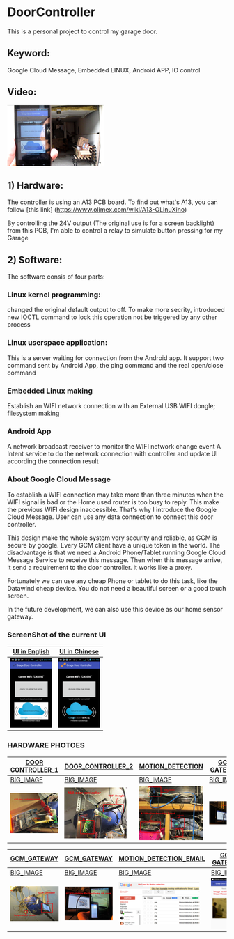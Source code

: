 # DoorController
This is a personal project to control my garage door. 
## Keyword: 
Google Cloud Message, Embedded LINUX, Android APP, IO control 
## Video: 
[![VIDEO](https://github.com/PeishengYE/DoorController/blob/master/docs/Garage_door_testing_0000.png)](https://www.youtube.com/watch?v=-v5WE888Jag)
## 1) Hardware:
The controller is using an A13 PCB board. To find out what's A13, you can follow [this link]
(https://www.olimex.com/wiki/A13-OLinuXino)  

By controlling the  24V output (The original use is for a screen backlight) from this PCB,
I'm able to control a relay to simulate button pressing for my Garage

## 2) Software:
The software consis of four parts: 

### Linux kernel programming: 
   changed the original default output to off. To make more secrity, 
   introduced new IOCTL command to lock this operation not be triggered by any other process 

### Linux userspace application: 
   This is a server waiting for connection from the Android app. It support two command sent by Android App, 
   the ping command and the real open/close command 
   
### Embedded Linux making 
   Establish an WIFI network connection with an External USB WIFI dongle; 
   filesystem making

### Android App
   A network broadcast receiver to monitor the WIFI network change event
   A Intent service to do the network connection with controller and update UI according the connection result


###  About Google Cloud Message 
   To establish a WIFI connection may take more than three minutes when the WIFI signal is bad or the Home used router is too busy to reply.    This make the previous WIFI design inaccessible. That's why I introduce the Google Cloud Message. User can use any data connection to connect this door controller. 
   
   This design make the whole system very security and reliable, as GCM is secure by google.  Every GCM client have a unique token in the world.  The disadvantage is that we need a Android Phone/Tablet running Google Cloud Message Service to receive this message. Then when this message arrive, it send a requirement to the door controller. it works like a proxy.

Fortunately we can use any cheap Phone or tablet to do this task, like the Datawind cheap device. You do not need a beautiful screen or  a good touch screen. 

   In the future development, we can also use this device as our home sensor gateway. 

###  ScreenShot of the current UI 
[UI in English](https://github.com/PeishengYE/DoorController/blob/master/docs/Ui_doorController_003.png)| [UI in Chinese](https://github.com/PeishengYE/DoorController/blob/master/docs/Ui_doorController_001.png)
------------ | -------------
![UI in English](https://github.com/PeishengYE/DoorController/blob/master/docs/small/Ui_doorController_003.png)| ![UI in Chinese](https://github.com/PeishengYE/DoorController/blob/master/docs/small/Ui_doorController_001.png)

###  HARDWARE PHOTOES 
[DOOR CONTROLLER_1](https://github.com/PeishengYE/DoorController/blob/master/docs/A13_door_controller_switch_board_000_.JPG)| [DOOR_CONTROLLER_2](https://github.com/PeishengYE/DoorController/blob/master/docs/A13_door_controller_switch_board_001_.JPG)| [MOTION_DETECTION](https://github.com/PeishengYE/DoorController/blob/master/docs/A13_motion_detection_board_000_.JPG)| [GCM GATEWAY](https://github.com/PeishengYE/DoorController/blob/master/docs/Google_Cloud_message_gateway_000_.JPG)
------------ | ------------- | ------------- | -------------
[BIG_IMAGE](https://github.com/PeishengYE/DoorController/blob/master/docs/A13_door_controller_switch_board_000_.JPG)| [BIG_IMAGE](https://github.com/PeishengYE/DoorController/blob/master/docs/A13_door_controller_switch_board_001_.JPG)| [BIG_IMAGE](https://github.com/PeishengYE/DoorController/blob/master/docs/A13_motion_detection_board_000_.JPG)| [BIG_IMAGE](https://github.com/PeishengYE/DoorController/blob/master/docs/Google_Cloud_message_gateway_000_.JPG)
![DOOR CONTROLLER_1](https://github.com/PeishengYE/DoorController/blob/master/docs/small/A13_door_controller_switch_board_000_.JPG)| ![DOOR_CONTROLLER_2](https://github.com/PeishengYE/DoorController/blob/master/docs/small/A13_door_controller_switch_board_001_.JPG)| ![MOTION_DETECTION](https://github.com/PeishengYE/DoorController/blob/master/docs/small/A13_motion_detection_board_000_.JPG)| ![GCM GATEWAY](https://github.com/PeishengYE/DoorController/blob/master/docs/small/Google_Cloud_message_gateway_000_.JPG)

[GCM_GATEWAY](https://github.com/PeishengYE/DoorController/blob/master/docs/Google_Cloud_message_gateway_001_.JPG)| [GCM_GATEWAY](https://github.com/PeishengYE/DoorController/blob/master/docs/Google_Cloud_message_gateway_002.JPG)| [MOTION_DETECTION_EMAIL](https://github.com/PeishengYE/DoorController/blob/master/docs/motion_detected_by_mail_000.png)| [GCM GATEWAY](https://github.com/PeishengYE/DoorController/blob/master/docs/remote_image_recevied.png)
------------ | ------------- | ------------- | -------------
[BIG_IMAGE](https://github.com/PeishengYE/DoorController/blob/master/docs/Google_Cloud_message_gateway_001_.JPG)| [BIG_IMAGE](https://github.com/PeishengYE/DoorController/blob/master/docs/Google_Cloud_message_gateway_002.JPG)| [BIG_IMAGE](https://github.com/PeishengYE/DoorController/blob/master/docs/motion_detected_by_mail_000.png)| [BIG_IMAGE](https://github.com/PeishengYE/DoorController/blob/master/docs/remote_image_recevied.png)
![GCM_GATEWAY](https://github.com/PeishengYE/DoorController/blob/master/docs/small/Google_Cloud_message_gateway_001_.JPG)| ![GCM_GATEWAY](https://github.com/PeishengYE/DoorController/blob/master/docs/small/Google_Cloud_message_gateway_002.JPG)| ![MOTION_DETECTION_EMAIL](https://github.com/PeishengYE/DoorController/blob/master/docs/small/motion_detected_by_mail_000.png)| ![GCM GATEWAY](https://github.com/PeishengYE/DoorController/blob/master/docs/small/remote_image_recevied.png)

